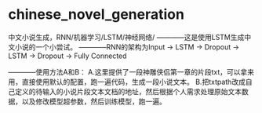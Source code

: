 # chinese_novel_generation
中文小说生成，RNN/机器学习/LSTM/神经网络/
————这是使用LSTM生成中文小说的一个小尝试。
————RNN的架构为Input -> LSTM -> Dropout -> LSTM -> Dropout -> Fully Connected

————使用方法A和B：
  A.这里提供了一段神雕侠侣第一章的片段txt，可以拿来用，直接使用默认的配置，跑一遍代码，生成一段小说文本。
  B.把txtpath改成自己定义的待输入的小说片段文本文档的地址，然后根据个人需求处理原始文本数据，以及修改模型超参数，然后训练模型，跑一遍。
